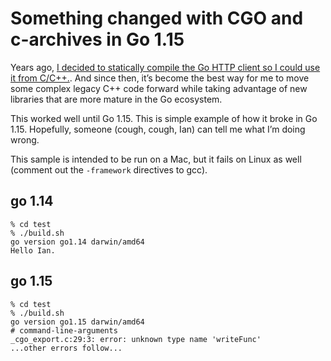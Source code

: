 # Something changed with CGO and c-archives in Go 1.15

Years ago, [I decided to statically compile the Go HTTP client so I could use it from C/C++.](https://twitter.com/willie/status/880184435639017473). And since then, it’s become the best way for me to move some complex legacy C++ code forward while taking advantage of new libraries that are more mature in the Go ecosystem.

This worked well until Go 1.15. This is simple example of how it broke in Go 1.15. Hopefully, someone (cough, cough, Ian) can tell me what I’m doing wrong.

This sample is intended to be run on a Mac, but it fails on Linux as well (comment out the `-framework` directives to gcc).

## go 1.14
```
% cd test
% ./build.sh
go version go1.14 darwin/amd64
Hello Ian.
```

## go 1.15
```
% cd test
% ./build.sh
go version go1.15 darwin/amd64
# command-line-arguments
_cgo_export.c:29:3: error: unknown type name 'writeFunc'
...other errors follow...
```
